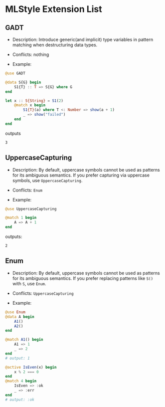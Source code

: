 
MLStyle Extension List
=============================



GADT
--------------------

- Description: Introduce generic(and implicit) type variables in pattern matching when destructuring data types.
- Conflicts: nothing

- Example:

```julia
@use GADT

@data S{G} begin
    S1{T} :: T => S{G} where G
end

let x :: S{String} = S1(2)
    @match x begin
        S1{T}(a) where T <: Number => show(a + 1)
        _ => show("failed")
    end
end
```
outputs
```
3
```

UppercaseCapturing
-----------------------------


- Description: By default, uppercase symbols cannot be used as patterns for its ambiguous semantics. If you prefer capturing via uppercase symbols, use `UppercaseCapturing`.

- Conflicts: `Enum`

- Example:

```julia
@use UppercaseCapturing

@match 1 begin
    A => A + 1
end
```
outputs:
```
2
```

Enum
-----------------------------


- Description: By default, uppercase symbols cannot be used as patterns for its ambiguous semantics. If you prefer replacing patterns like `S()` with `S`, use `Enum`.


- Conflicts: `UppercaseCapturing`
- Example:

```julia
@use Enum
@data A begin
    A1()
    A2()
end

@match A1() begin
    A1 => 1
    _ => 2
end
# output: 1

@active IsEven(x) begin
    x % 2 === 0
end
@match 4 begin
    IsEven => :ok
    _ => :err
end
# output: :ok
```